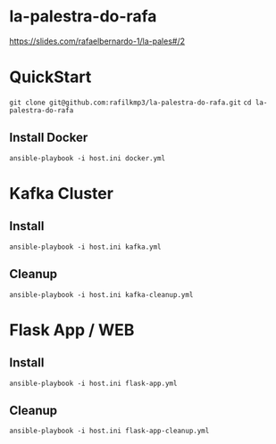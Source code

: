 # la-palestra-do-rafa
https://slides.com/rafaelbernardo-1/la-pales#/2

# QuickStart
`git clone git@github.com:rafilkmp3/la-palestra-do-rafa.git`
`cd la-palestra-do-rafa`

## Install Docker
`ansible-playbook -i host.ini docker.yml`

# Kafka Cluster
## Install
`ansible-playbook -i host.ini kafka.yml`
## Cleanup 
`ansible-playbook -i host.ini kafka-cleanup.yml`

# Flask App / WEB  
## Install
`ansible-playbook -i host.ini flask-app.yml`
## Cleanup 
`ansible-playbook -i host.ini flask-app-cleanup.yml`